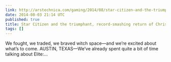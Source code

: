 ```yaml
---
link: http://arstechnica.com/gaming/2014/08/star-citizen-and-the-triumphant-record-smashing-return-of-chris-roberts/
date: 2014-08-03 21:14 UTC
published: true
title: Star Citizen and the triumphant, record-smashing return of Chris Roberts
tags: []
---
```


We fought, we traded, we braved witch space—and we’re excited about what’s to come.
AUSTIN, TEXAS—We’ve already spent quite a bit of time talking about Elite:…
